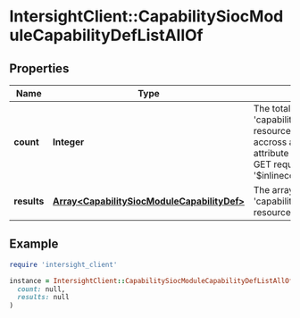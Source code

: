 # IntersightClient::CapabilitySiocModuleCapabilityDefListAllOf

## Properties

| Name | Type | Description | Notes |
| ---- | ---- | ----------- | ----- |
| **count** | **Integer** | The total number of &#39;capability.SiocModuleCapabilityDef&#39; resources matching the request, accross all pages. The &#39;Count&#39; attribute is included when the HTTP GET request includes the &#39;$inlinecount&#39; parameter. | [optional] |
| **results** | [**Array&lt;CapabilitySiocModuleCapabilityDef&gt;**](CapabilitySiocModuleCapabilityDef.md) | The array of &#39;capability.SiocModuleCapabilityDef&#39; resources matching the request. | [optional] |

## Example

```ruby
require 'intersight_client'

instance = IntersightClient::CapabilitySiocModuleCapabilityDefListAllOf.new(
  count: null,
  results: null
)
```

